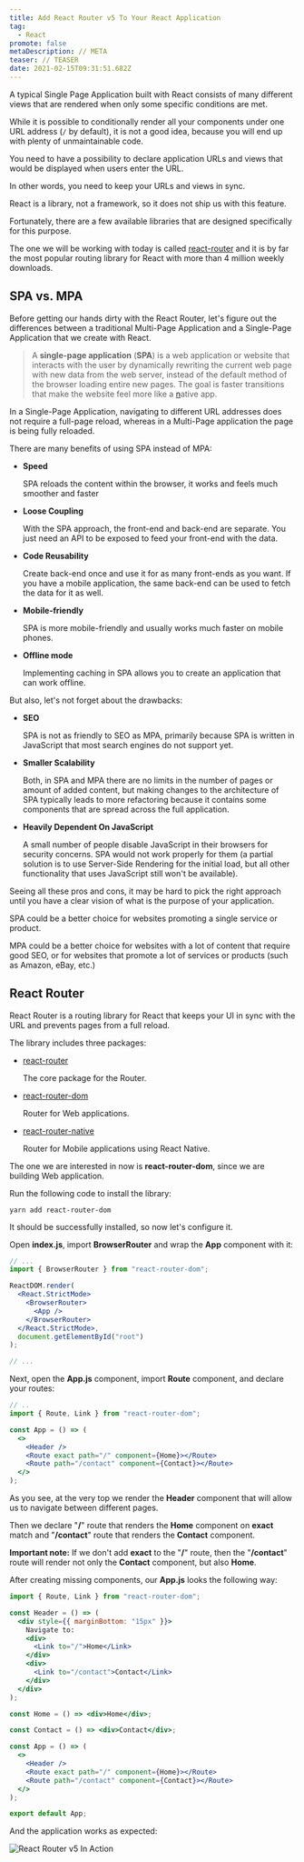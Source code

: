 ```yaml
---
title: Add React Router v5 To Your React Application
tag:
  - React
promote: false
metaDescription: // META
teaser: // TEASER
date: 2021-02-15T09:31:51.682Z
---
```

A typical Single Page Application built with React consists of many different views that are rendered when only some specific conditions are met.

While it is possible to conditionally render all your components under one URL address (`/` by default), it is not a good idea, because you will end up with plenty of unmaintainable code.

You need to have a possibility to declare application URLs and views that would be displayed when users enter the URL.

In other words, you need to keep your URLs and views in sync.

React is a library, not a framework, so it does not ship us with this feature.

Fortunately, there are a few available libraries that are designed specifically for this purpose.

The one we will be working with today is called [react-router](https://reactrouter.com/) and it is by far the most popular routing library for React with more than 4 million weekly downloads.

## SPA vs. MPA

Before getting our hands dirty with the React Router, let's figure out the differences between a traditional Multi-Page Application and a Single-Page Application that we create with React.

> A **single-page application** (**SPA**) is a web application or website that interacts with the user by dynamically rewriting the current [](https://en.wikipedia.org/wiki/Web_page "Web page")web page with new data from the [](https://en.wikipedia.org/wiki/Web_server "Web server")web server, instead of the default method of the browser loading entire new pages. The goal is faster transitions that make the website feel more like a [n](https://en.wikipedia.org/wiki/Application_software "Application software")ative app.

In a Single-Page Application, navigating to different URL addresses does not require a full-page reload, whereas in a Multi-Page application the page is being fully reloaded.

There are many benefits of using SPA instead of MPA:

* **Speed**

  SPA reloads the content within the browser, it works and feels much smoother and faster
* **Loose Coupling**

  With the SPA approach, the front-end and back-end are separate. You just need an API to be exposed to feed your front-end with the data.
* **Code Reusability**

  Create back-end once and use it for as many front-ends as you want. If you have a mobile application, the same back-end can be used to fetch the data for it as well.
* **Mobile-friendly**

  SPA is more mobile-friendly and usually works much faster on mobile phones.
* **Offline mode**

  Implementing caching in SPA allows you to create an application that can work offline.

 But also, let's not forget about the drawbacks:

* **SEO**

  SPA is not as friendly to SEO as MPA, primarily because SPA is written in JavaScript that most search engines do not support yet.
* **Smaller Scalability**

  Both, in SPA and MPA there are no limits in the number of pages or amount of added content, but making changes to the architecture of SPA typically leads to more refactoring because it contains some components that are spread across the full application.
* **Heavily Dependent On JavaScript**

  A small number of people disable JavaScript in their browsers for security concerns. SPA would not work properly for them (a partial solution is to use Server-Side Rendering for the initial load, but all other functionality that uses JavaScript still won't be available).

Seeing all these pros and cons, it may be hard to pick the right approach until you have a clear vision of what is the purpose of your application.

SPA could be a better choice for websites promoting a single service or product.

MPA could be a better choice for websites with a lot of content that require good SEO, or for websites that promote a lot of services or products (such as Amazon, eBay, etc.)

## React Router

React Router is a routing library for React that keeps your UI in sync with the URL and prevents pages from a full reload.

The library includes three packages:

* [react-router](https://www.npmjs.com/package/react-router)

  The core package for the Router.
* [react-router-dom](https://www.npmjs.com/package/react-router-dom)

  Router for Web applications.
* [react-router-native](https://www.npmjs.com/package/react-router-native)

  Router for Mobile applications using React Native.

The one we are interested in now is **react-router-dom**, since we are building Web application.

Run the following code to install the library:

`yarn add react-router-dom`

It should be successfully installed, so now let's configure it.

Open **index.js**, import **BrowserRouter** and wrap the **App** component with it:

```jsx
// ...
import { BrowserRouter } from "react-router-dom";

ReactDOM.render(
  <React.StrictMode>
    <BrowserRouter>
      <App />
    </BrowserRouter>
  </React.StrictMode>,
  document.getElementById("root")
);

// ...
```

Next, open the **App.js** component, import **Route** component, and declare your routes:

```jsx
// ..
import { Route, Link } from "react-router-dom";

const App = () => (
  <>
    <Header />
    <Route exact path="/" component={Home}></Route>
    <Route path="/contact" component={Contact}></Route>
  </>
);
```

As you see, at the very top we render the **Header** component that will allow us to navigate between different pages.

Then we declare "**/**" route that renders the **Home** component on **exact** match and "**/contact**" route that renders the **Contact** component.

**Important note:** If we don't add **exact** to the "**/**" route, then the "**/contact**" route will render not only the **Contact** component, but also **Home**.

After creating missing components, our **App.js** looks the following way:

```jsx
import { Route, Link } from "react-router-dom";

const Header = () => (
  <div style={{ marginBottom: "15px" }}>
    Navigate to:
    <div>
      <Link to="/">Home</Link>
    </div>
    <div>
      <Link to="/contact">Contact</Link>
    </div>
  </div>
);

const Home = () => <div>Home</div>;

const Contact = () => <div>Contact</div>;

const App = () => (
  <>
    <Header />
    <Route exact path="/" component={Home}></Route>
    <Route path="/contact" component={Contact}></Route>
  </>
);

export default App;
```

And the application works as expected:

![React Router v5 In Action](/img/router.gif "React Router v5 In Action")
